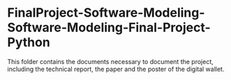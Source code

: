 # FinalProject-Software-Modeling-Software-Modeling-Final-Project-Python
This folder contains the documents necessary to document the project, including the technical report, the paper and the poster of the digital wallet.
